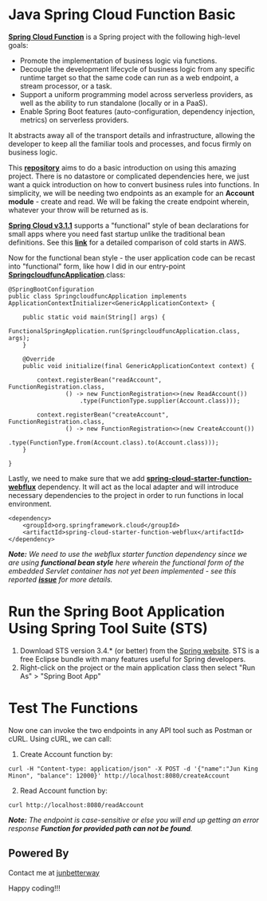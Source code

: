 # Java Spring Cloud Function Basic

__[Spring Cloud Function](https://spring.io/projects/spring-cloud-function)__ is a Spring project with the following high-level goals:

* Promote the implementation of business logic via functions.
* Decouple the development lifecycle of business logic from any specific runtime target so that the same code can run as a web endpoint, a stream processor, or a task.
* Support a uniform programming model across serverless providers, as well as the ability to run standalone (locally or in a PaaS).
* Enable Spring Boot features (auto-configuration, dependency injection, metrics) on serverless providers.

It abstracts away all of the transport details and infrastructure, allowing the developer to keep all the familiar tools and processes, and focus firmly on business logic.

This __[repository](https://github.com/junbetterway/spring-cloud-func-basic)__ aims to do a basic introduction on using this amazing project. There is no datastore or complicated dependencies here, we just want a quick introduction on how to convert business rules into functions. In simplicity, we will be needing two endpoints as an example for an __Account module__ - create and read. We will be faking the create endpoint wherein, whatever your throw will be returned as is.

__[Spring Cloud v3.1.1](https://docs.spring.io/spring-cloud-function/docs/3.1.1/reference/html/spring-cloud-function.html#_functional_bean_definitions)__ supports a "functional" style of bean declarations for small apps where you need fast startup unlike the traditional bean definitions. See this __[link](https://spring.io/blog/2018/10/22/functional-bean-registrations-in-spring-cloud-function)__ for a detailed comparison of cold starts in AWS. 

Now for the functional bean style - the user application code can be recast into "functional" form, like how I did in our entry-point __[SpringcloudfuncApplication](https://github.com/junbetterway/spring-cloud-func-basic/blob/main/src/main/java/com/junbetterway/serverless/springcloudfunc/SpringcloudfuncApplication.java)__.class:

```
@SpringBootConfiguration	
public class SpringcloudfuncApplication implements ApplicationContextInitializer<GenericApplicationContext> {

	public static void main(String[] args) {
		FunctionalSpringApplication.run(SpringcloudfuncApplication.class, args); 
	}

	@Override
	public void initialize(final GenericApplicationContext context) {
		
	    context.registerBean("readAccount", FunctionRegistration.class,
	            () -> new FunctionRegistration<>(new ReadAccount())
	                .type(FunctionType.supplier(Account.class)));
	    
	    context.registerBean("createAccount", FunctionRegistration.class,
	            () -> new FunctionRegistration<>(new CreateAccount())
	                .type(FunctionType.from(Account.class).to(Account.class)));
	}
	
}
```

Lastly, we need to make sure that we add __[spring-cloud-starter-function-webflux](https://search.maven.org/classic/#search%7Cga%7C1%7Cspring-cloud-starter-function-webflux)__ dependency. It will act as the local adapter and will introduce necessary dependencies to the project in order to run functions in local environment. 

```
<dependency>
    <groupId>org.springframework.cloud</groupId>
    <artifactId>spring-cloud-starter-function-webflux</artifactId>
</dependency>
```

*__Note:__ We need to use the webflux starter function dependency since we are using __functional bean style__ here wherein the functional form of the embedded Servlet container has not yet been implemented - see this reported __[issue](https://github.com/spring-cloud/spring-cloud-function/issues/459#issuecomment-602556423)__ for more details.*

# Run the Spring Boot Application Using Spring Tool Suite (STS)
1. Download STS version 3.4.* (or better) from the [Spring website](https://spring.io/tools). STS is a free Eclipse bundle with many features useful for Spring developers.
2. Right-click on the project or the main application class then select "Run As" > "Spring Boot App"

# Test The Functions
Now one can invoke the two endpoints in any API tool such as Postman or cURL. Using cURL, we can call:
1. Create Account function by:

```
curl -H "Content-type: application/json" -X POST -d '{"name":"Jun King Minon", "balance": 12000}' http://localhost:8080/createAccount
```

2. Read Account function by:

```
curl http://localhost:8080/readAccount
```

*__Note:__ The endpoint is case-sensitive or else you will end up getting an error response __Function for provided path can not be found__.*

## Powered By
Contact me at [junbetterway](mailto:jkpminon12@yahoo.com)

Happy coding!!!
